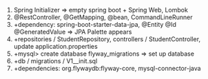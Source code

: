 1. Spring Initializer => empty spring boot + Spring Web, Lombok
2. @RestController, @GetMapping, @bean, CommandLineRunner
3. +dependency: spring-boot-starter-data-jpa, @Entity @Id @GeneratedValue => JPA Palette appears
4. +repositories / StudentRepository, controllers / StudentController, update application.properties
5. +mysql> create database flyway_migrations => set up database
6. +db / migrations / V1__init.sql
7. +dependencies: org.flywaydb:flyway-core, mysql-connector-java